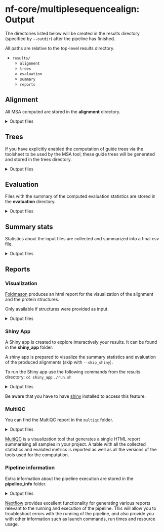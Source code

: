 # nf-core/multiplesequencealign: Output


The directories listed below will be created in the results directory (specified by `--outdir`) after the pipeline has finished. 

All paths are relative to the top-level results directory.


- `results/`
  - `alignment`
  - `trees`
  - `evaluation`
  - `summary`
  - `reports`

## Alignment

All MSA computed are stored in the **alignment** directory.

<details markdown="1">
<summary>Output files</summary>

- `alignment/`
  - `{SampleID}/{SampleID}_{Tree}_args-{Tree_args}_{MSA}_args-{MSA_args}.aln`. Each subdirectory is named after the sample id. It contains all the computed alignments for the given sample. The filename is built with the informations of the input file used and the tool(s).
    
</details>


## Trees

If you have explicitly enabled the computation of guide trees via the toolsheet to be used by the MSA tool, these guide trees will be generated and stored in the trees directory.

<details markdown="1">
<summary>Output files</summary>

- `trees/`
  - `{SampleID}/{SampleID}_{Tree}_args-{Tree_args}.dnd`: guide tree files.

</details>


## Evaluation

Files with the summary of the computed evaluation statistics are stored in the **evaluation** directory.

<details markdown="1">
<summary>Output files</summary>

- `evaluation/`
  - `tcoffee_irmsd/`: directory containing the files with the complete iRMSD files. If `--calc_irmsd` is specified.
  - `tcoffee_tcs/`: directory containing the files with the complete TCS files. If `--calc_tcs` is specified.
  - `complete_summary_eval.csv`: csv file containing the summary of all evaluation metrics for each input file.
  </details>


## Summary stats

Statistics about the input files are collected and summarized into a final csv file.

<details markdown="1">
<summary>Output files</summary>

- `summary/stats/`
  - `complete_summary_stats.csv`: csv file containing the summary for all the statistics computed on the input file.
  - `complete_summary_stats_with_trace.csv`: csv file containing the content of complete_summary_stats merged with the information of the trace file. This will not be produced if `-resume` is used.
  - `sequences/`
    - `seqstats/*_seqstats.csv`: file containing the sequence input length for each sequence in the family defined by the file name. If `--calc_seq_stats` is specified.
    - `perc_sim/*_txt`: file containing the pairwise sequence similarity for all input sequences. If `--calc_sim` is specified.
  - `structures/` - `plddt/*_full_plddt.csv`: file containing the plddt of the structures for each sequence in the input file. If `--extract_plddt` is specified.
  </details>

## Reports


### Visualization

[Foldmason](https://github.com/steineggerlab/foldmason) produces an html report for the visualization of the alignment and the protein structures.

Only available if structures were provided as input.

<details markdown="1">
<summary>Output files</summary>

- `reports/visualization/`
  - `{SampleID}_{Tree}_args-{Tree_args}_{MSA}_args-{MSA_args}.html`: foldmason HTML report.

  </details>




### Shiny App

A Shiny app is created to explore interactively your results. It can be found in the **shiny_app** folder.

A shiny app is prepared to visualize the summary statistics and evaluation of the produced alignments (skip with `--skip_shiny`).

To run the Shiny app use the following commands from the results directory:
`cd shiny_app`
`./run.sh`

<details markdown="1">
<summary>Output files</summary>

- `reports/shiny_app/`
  - `run.sh`: executable to start the shiny app.
  - `*.py*`: shiny app files.
  - `*.csv`: csv file used by shiny app.
  - `trace.txt`: trace file used by shiny app.
  </details>

Be aware that you have to have [shiny](https://shiny.posit.co/py/) installed to access this feature.

### MultiQC

You can find the MultiQC report in the `multiqc` folder.

<details markdown="1">
<summary>Output files</summary>

- `reports/multiqc/`
  - `multiqc_report.html`: a standalone HTML file that can be viewed in your web browser.
  - `multiqc_data/`: directory containing parsed statistics from the different tools used in the pipeline.
  - `multiqc_plots/`: directory containing static images from the report in various formats.

</details>

[MultiQC](http://multiqc.info) is a visualization tool that generates a single HTML report summarising all samples in your project. A table with all the collected statistics and evaluted metrics is reported as well as all the versions of the tools used for the computation.

### Pipeline information

Extra information about the pipeline execution are stored in the **pipeline_info** folder.

<details markdown="1">
<summary>Output files</summary>

- `reports/pipeline_info/`
  - Reports generated by Nextflow: `execution_report.html`, `execution_timeline.html`, `execution_trace.txt` and `pipeline_dag.dot`/`pipeline_dag.svg`.
  - Reports generated by the pipeline: `pipeline_report.html`, `pipeline_report.txt` and `software_versions.yml`. The `pipeline_report*` files will only be present if the `--email` / `--email_on_fail` parameter's are used when running the pipeline.
  - Reformatted samplesheet files used as input to the pipeline: `samplesheet.valid.csv`.
  - Parameters used by the pipeline run: `params.json`.

</details>

[Nextflow](https://www.nextflow.io/docs/latest/tracing.html) provides excellent functionality for generating various reports relevant to the running and execution of the pipeline. This will allow you to troubleshoot errors with the running of the pipeline, and also provide you with other information such as launch commands, run times and resource usage.
